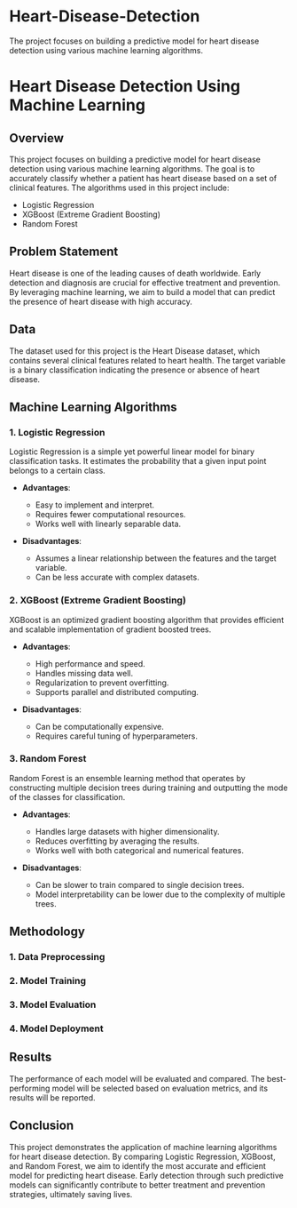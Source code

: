 # Heart-Disease-Detection
The project focuses on building a predictive model for heart disease detection using various machine learning algorithms. 
# Heart Disease Detection Using Machine Learning

## Overview

This project focuses on building a predictive model for heart disease detection using various machine learning algorithms. The goal is to accurately classify whether a patient has heart disease based on a set of clinical features. The algorithms used in this project include:

- Logistic Regression
- XGBoost (Extreme Gradient Boosting)
- Random Forest

## Problem Statement

Heart disease is one of the leading causes of death worldwide. Early detection and diagnosis are crucial for effective treatment and prevention. By leveraging machine learning, we aim to build a model that can predict the presence of heart disease with high accuracy.

## Data

The dataset used for this project is the Heart Disease dataset, which contains several clinical features related to heart health. 
The target variable is a binary classification indicating the presence or absence of heart disease.

## Machine Learning Algorithms

### 1. Logistic Regression

Logistic Regression is a simple yet powerful linear model for binary classification tasks. It estimates the probability that a given input point belongs to a certain class.

- **Advantages**:
  - Easy to implement and interpret.
  - Requires fewer computational resources.
  - Works well with linearly separable data.

- **Disadvantages**:
  - Assumes a linear relationship between the features and the target variable.
  - Can be less accurate with complex datasets.

### 2. XGBoost (Extreme Gradient Boosting)

XGBoost is an optimized gradient boosting algorithm that provides efficient and scalable implementation of gradient boosted trees.

- **Advantages**:
  - High performance and speed.
  - Handles missing data well.
  - Regularization to prevent overfitting.
  - Supports parallel and distributed computing.

- **Disadvantages**:
  - Can be computationally expensive.
  - Requires careful tuning of hyperparameters.

### 3. Random Forest

Random Forest is an ensemble learning method that operates by constructing multiple decision trees during training and outputting the mode of the classes for classification.

- **Advantages**:
  - Handles large datasets with higher dimensionality.
  - Reduces overfitting by averaging the results.
  - Works well with both categorical and numerical features.

- **Disadvantages**:
  - Can be slower to train compared to single decision trees.
  - Model interpretability can be lower due to the complexity of multiple trees.

## Methodology

### 1. Data Preprocessing


### 2. Model Training


### 3. Model Evaluation


### 4. Model Deployment


## Results

The performance of each model will be evaluated and compared. The best-performing model will be selected based on evaluation metrics, and its results will be reported.

## Conclusion

This project demonstrates the application of machine learning algorithms for heart disease detection. By comparing Logistic Regression, XGBoost, and Random Forest, we aim to identify the most accurate and efficient model for predicting heart disease. Early detection through such predictive models can significantly contribute to better treatment and prevention strategies, ultimately saving lives.

